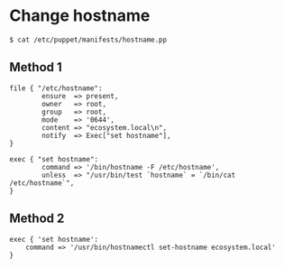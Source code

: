 # Change hostname

    $ cat /etc/puppet/manifests/hostname.pp

## Method 1

```puppet
file { "/etc/hostname":
        ensure  => present,
        owner   => root,
        group   => root,
        mode    => '0644',
        content => "ecosystem.local\n",
        notify  => Exec["set hostname"],
}

exec { "set hostname":
        command => '/bin/hostname -F /etc/hostname',
        unless  => "/usr/bin/test `hostname` = `/bin/cat /etc/hostname`",
}
```

## Method 2

```puppet
exec { 'set hostname':
	command => '/usr/bin/hostnamectl set-hostname ecosystem.local'
}
```
